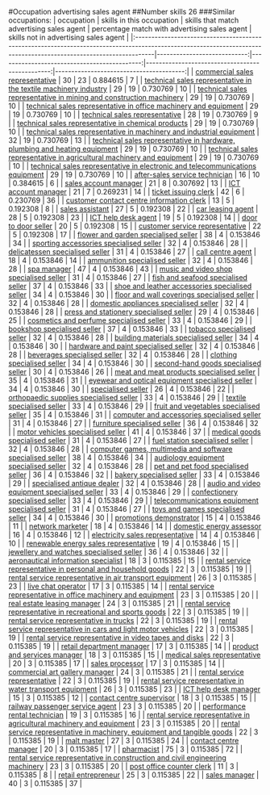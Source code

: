 #Occupation advertising sales agent
##Number skills 26
###Similar occupations:
| occupation                                                                                                                                                        |   skills in this occupation |   skills that match advertising sales agent |   percentage match with advertising sales agent |   skills not in advertising sales agent |
|:------------------------------------------------------------------------------------------------------------------------------------------------------------------|----------------------------:|--------------------------------------------:|------------------------------------------------:|----------------------------------------:|
| [commercial sales representative](commercial_sales_representative.md)                                                                                             |                          30 |                                          23 |                                        0.884615 |                                       7 |
| [technical sales representative in the textile machinery industry](technical_sales_representative_in_the_textile_machinery_industry.md)                           |                          29 |                                          19 |                                        0.730769 |                                      10 |
| [technical sales representative in mining and construction machinery](technical_sales_representative_in_mining_and_construction_machinery.md)                     |                          29 |                                          19 |                                        0.730769 |                                      10 |
| [technical sales representative in office machinery and equipment](technical_sales_representative_in_office_machinery_and_equipment.md)                           |                          29 |                                          19 |                                        0.730769 |                                      10 |
| [technical sales representative](technical_sales_representative.md)                                                                                               |                          28 |                                          19 |                                        0.730769 |                                       9 |
| [technical sales representative in chemical products](technical_sales_representative_in_chemical_products.md)                                                     |                          29 |                                          19 |                                        0.730769 |                                      10 |
| [technical sales representative in machinery and industrial equipment](technical_sales_representative_in_machinery_and_industrial_equipment.md)                   |                          32 |                                          19 |                                        0.730769 |                                      13 |
| [technical sales representative in hardware, plumbing and heating equipment](technical_sales_representative_in_hardware,_plumbing_and_heating_equipment.md)       |                          29 |                                          19 |                                        0.730769 |                                      10 |
| [technical sales representative in agricultural machinery and equipment](technical_sales_representative_in_agricultural_machinery_and_equipment.md)               |                          29 |                                          19 |                                        0.730769 |                                      10 |
| [technical sales representative in electronic and telecommunications equipment](technical_sales_representative_in_electronic_and_telecommunications_equipment.md) |                          29 |                                          19 |                                        0.730769 |                                      10 |
| [after-sales service technician](after-sales_service_technician.md)                                                                                               |                          16 |                                          10 |                                        0.384615 |                                       6 |
| [sales account manager](sales_account_manager.md)                                                                                                                 |                          21 |                                           8 |                                        0.307692 |                                      13 |
| [ICT account manager](ICT_account_manager.md)                                                                                                                     |                          21 |                                           7 |                                        0.269231 |                                      14 |
| [ticket issuing clerk](ticket_issuing_clerk.md)                                                                                                                   |                          42 |                                           6 |                                        0.230769 |                                      36 |
| [customer contact centre information clerk](customer_contact_centre_information_clerk.md)                                                                         |                          13 |                                           5 |                                        0.192308 |                                       8 |
| [sales assistant](sales_assistant.md)                                                                                                                             |                          27 |                                           5 |                                        0.192308 |                                      22 |
| [car leasing agent](car_leasing_agent.md)                                                                                                                         |                          28 |                                           5 |                                        0.192308 |                                      23 |
| [ICT help desk agent](ICT_help_desk_agent.md)                                                                                                                     |                          19 |                                           5 |                                        0.192308 |                                      14 |
| [door to door seller](door_to_door_seller.md)                                                                                                                     |                          20 |                                           5 |                                        0.192308 |                                      15 |
| [customer service representative](customer_service_representative.md)                                                                                             |                          22 |                                           5 |                                        0.192308 |                                      17 |
| [flower and garden specialised seller](flower_and_garden_specialised_seller.md)                                                                                   |                          38 |                                           4 |                                        0.153846 |                                      34 |
| [sporting accessories specialised seller](sporting_accessories_specialised_seller.md)                                                                             |                          32 |                                           4 |                                        0.153846 |                                      28 |
| [delicatessen specialised seller](delicatessen_specialised_seller.md)                                                                                             |                          31 |                                           4 |                                        0.153846 |                                      27 |
| [call centre agent](call_centre_agent.md)                                                                                                                         |                          18 |                                           4 |                                        0.153846 |                                      14 |
| [ammunition specialised seller](ammunition_specialised_seller.md)                                                                                                 |                          32 |                                           4 |                                        0.153846 |                                      28 |
| [spa manager](spa_manager.md)                                                                                                                                     |                          47 |                                           4 |                                        0.153846 |                                      43 |
| [music and video shop specialised seller](music_and_video_shop_specialised_seller.md)                                                                             |                          31 |                                           4 |                                        0.153846 |                                      27 |
| [fish and seafood specialised seller](fish_and_seafood_specialised_seller.md)                                                                                     |                          37 |                                           4 |                                        0.153846 |                                      33 |
| [shoe and leather accessories specialised seller](shoe_and_leather_accessories_specialised_seller.md)                                                             |                          34 |                                           4 |                                        0.153846 |                                      30 |
| [floor and wall coverings specialised seller](floor_and_wall_coverings_specialised_seller.md)                                                                     |                          32 |                                           4 |                                        0.153846 |                                      28 |
| [domestic appliances specialised seller](domestic_appliances_specialised_seller.md)                                                                               |                          32 |                                           4 |                                        0.153846 |                                      28 |
| [press and stationery specialised seller](press_and_stationery_specialised_seller.md)                                                                             |                          29 |                                           4 |                                        0.153846 |                                      25 |
| [cosmetics and perfume specialised seller](cosmetics_and_perfume_specialised_seller.md)                                                                           |                          33 |                                           4 |                                        0.153846 |                                      29 |
| [bookshop specialised seller](bookshop_specialised_seller.md)                                                                                                     |                          37 |                                           4 |                                        0.153846 |                                      33 |
| [tobacco specialised seller](tobacco_specialised_seller.md)                                                                                                       |                          32 |                                           4 |                                        0.153846 |                                      28 |
| [building materials specialised seller](building_materials_specialised_seller.md)                                                                                 |                          34 |                                           4 |                                        0.153846 |                                      30 |
| [hardware and paint specialised seller](hardware_and_paint_specialised_seller.md)                                                                                 |                          32 |                                           4 |                                        0.153846 |                                      28 |
| [beverages specialised seller](beverages_specialised_seller.md)                                                                                                   |                          32 |                                           4 |                                        0.153846 |                                      28 |
| [clothing specialised seller](clothing_specialised_seller.md)                                                                                                     |                          34 |                                           4 |                                        0.153846 |                                      30 |
| [second-hand goods specialised seller](second-hand_goods_specialised_seller.md)                                                                                   |                          30 |                                           4 |                                        0.153846 |                                      26 |
| [meat and meat products specialised seller](meat_and_meat_products_specialised_seller.md)                                                                         |                          35 |                                           4 |                                        0.153846 |                                      31 |
| [eyewear and optical equipment specialised seller](eyewear_and_optical_equipment_specialised_seller.md)                                                           |                          34 |                                           4 |                                        0.153846 |                                      30 |
| [specialised seller](specialised_seller.md)                                                                                                                       |                          26 |                                           4 |                                        0.153846 |                                      22 |
| [orthopaedic supplies specialised seller](orthopaedic_supplies_specialised_seller.md)                                                                             |                          33 |                                           4 |                                        0.153846 |                                      29 |
| [textile specialised seller](textile_specialised_seller.md)                                                                                                       |                          33 |                                           4 |                                        0.153846 |                                      29 |
| [fruit and vegetables specialised seller](fruit_and_vegetables_specialised_seller.md)                                                                             |                          35 |                                           4 |                                        0.153846 |                                      31 |
| [computer and accessories specialised seller](computer_and_accessories_specialised_seller.md)                                                                     |                          31 |                                           4 |                                        0.153846 |                                      27 |
| [furniture specialised seller](furniture_specialised_seller.md)                                                                                                   |                          36 |                                           4 |                                        0.153846 |                                      32 |
| [motor vehicles specialised seller](motor_vehicles_specialised_seller.md)                                                                                         |                          41 |                                           4 |                                        0.153846 |                                      37 |
| [medical goods specialised seller](medical_goods_specialised_seller.md)                                                                                           |                          31 |                                           4 |                                        0.153846 |                                      27 |
| [fuel station specialised seller](fuel_station_specialised_seller.md)                                                                                             |                          32 |                                           4 |                                        0.153846 |                                      28 |
| [computer games, multimedia and software specialised seller](computer_games,_multimedia_and_software_specialised_seller.md)                                       |                          38 |                                           4 |                                        0.153846 |                                      34 |
| [audiology equipment specialised seller](audiology_equipment_specialised_seller.md)                                                                               |                          32 |                                           4 |                                        0.153846 |                                      28 |
| [pet and pet food specialised seller](pet_and_pet_food_specialised_seller.md)                                                                                     |                          36 |                                           4 |                                        0.153846 |                                      32 |
| [bakery specialised seller](bakery_specialised_seller.md)                                                                                                         |                          33 |                                           4 |                                        0.153846 |                                      29 |
| [specialised antique dealer](specialised_antique_dealer.md)                                                                                                       |                          32 |                                           4 |                                        0.153846 |                                      28 |
| [audio and video equipment specialised seller](audio_and_video_equipment_specialised_seller.md)                                                                   |                          33 |                                           4 |                                        0.153846 |                                      29 |
| [confectionery specialised seller](confectionery_specialised_seller.md)                                                                                           |                          33 |                                           4 |                                        0.153846 |                                      29 |
| [telecommunications equipment specialised seller](telecommunications_equipment_specialised_seller.md)                                                             |                          31 |                                           4 |                                        0.153846 |                                      27 |
| [toys and games specialised seller](toys_and_games_specialised_seller.md)                                                                                         |                          34 |                                           4 |                                        0.153846 |                                      30 |
| [promotions demonstrator](promotions_demonstrator.md)                                                                                                             |                          15 |                                           4 |                                        0.153846 |                                      11 |
| [network marketer](network_marketer.md)                                                                                                                           |                          18 |                                           4 |                                        0.153846 |                                      14 |
| [domestic energy assessor](domestic_energy_assessor.md)                                                                                                           |                          16 |                                           4 |                                        0.153846 |                                      12 |
| [electricity sales representative](electricity_sales_representative.md)                                                                                           |                          14 |                                           4 |                                        0.153846 |                                      10 |
| [renewable energy sales representative](renewable_energy_sales_representative.md)                                                                                 |                          19 |                                           4 |                                        0.153846 |                                      15 |
| [jewellery and watches specialised seller](jewellery_and_watches_specialised_seller.md)                                                                           |                          36 |                                           4 |                                        0.153846 |                                      32 |
| [aeronautical information specialist](aeronautical_information_specialist.md)                                                                                     |                          18 |                                           3 |                                        0.115385 |                                      15 |
| [rental service representative in personal and household goods](rental_service_representative_in_personal_and_household_goods.md)                                 |                          22 |                                           3 |                                        0.115385 |                                      19 |
| [rental service representative in air transport equipment](rental_service_representative_in_air_transport_equipment.md)                                           |                          26 |                                           3 |                                        0.115385 |                                      23 |
| [live chat operator](live_chat_operator.md)                                                                                                                       |                          17 |                                           3 |                                        0.115385 |                                      14 |
| [rental service representative in office machinery and equipment](rental_service_representative_in_office_machinery_and_equipment.md)                             |                          23 |                                           3 |                                        0.115385 |                                      20 |
| [real estate leasing manager](real_estate_leasing_manager.md)                                                                                                     |                          24 |                                           3 |                                        0.115385 |                                      21 |
| [rental service representative in recreational and sports goods](rental_service_representative_in_recreational_and_sports_goods.md)                               |                          22 |                                           3 |                                        0.115385 |                                      19 |
| [rental service representative in trucks](rental_service_representative_in_trucks.md)                                                                             |                          22 |                                           3 |                                        0.115385 |                                      19 |
| [rental service representative in cars and light motor vehicles](rental_service_representative_in_cars_and_light_motor_vehicles.md)                               |                          22 |                                           3 |                                        0.115385 |                                      19 |
| [rental service representative in video tapes and disks](rental_service_representative_in_video_tapes_and_disks.md)                                               |                          22 |                                           3 |                                        0.115385 |                                      19 |
| [retail department manager](retail_department_manager.md)                                                                                                         |                          17 |                                           3 |                                        0.115385 |                                      14 |
| [product and services manager](product_and_services_manager.md)                                                                                                   |                          18 |                                           3 |                                        0.115385 |                                      15 |
| [medical sales representative](medical_sales_representative.md)                                                                                                   |                          20 |                                           3 |                                        0.115385 |                                      17 |
| [sales processor](sales_processor.md)                                                                                                                             |                          17 |                                           3 |                                        0.115385 |                                      14 |
| [commercial art gallery manager](commercial_art_gallery_manager.md)                                                                                               |                          24 |                                           3 |                                        0.115385 |                                      21 |
| [rental service representative](rental_service_representative.md)                                                                                                 |                          22 |                                           3 |                                        0.115385 |                                      19 |
| [rental service representative in water transport equipment](rental_service_representative_in_water_transport_equipment.md)                                       |                          26 |                                           3 |                                        0.115385 |                                      23 |
| [ICT help desk manager](ICT_help_desk_manager.md)                                                                                                                 |                          15 |                                           3 |                                        0.115385 |                                      12 |
| [contact centre supervisor](contact_centre_supervisor.md)                                                                                                         |                          18 |                                           3 |                                        0.115385 |                                      15 |
| [railway passenger service agent](railway_passenger_service_agent.md)                                                                                             |                          23 |                                           3 |                                        0.115385 |                                      20 |
| [performance rental technician](performance_rental_technician.md)                                                                                                 |                          19 |                                           3 |                                        0.115385 |                                      16 |
| [rental service representative in agricultural machinery and equipment](rental_service_representative_in_agricultural_machinery_and_equipment.md)                 |                          23 |                                           3 |                                        0.115385 |                                      20 |
| [rental service representative in machinery, equipment and tangible goods](rental_service_representative_in_machinery,_equipment_and_tangible_goods.md)           |                          22 |                                           3 |                                        0.115385 |                                      19 |
| [malt master](malt_master.md)                                                                                                                                     |                          27 |                                           3 |                                        0.115385 |                                      24 |
| [contact centre manager](contact_centre_manager.md)                                                                                                               |                          20 |                                           3 |                                        0.115385 |                                      17 |
| [pharmacist](pharmacist.md)                                                                                                                                       |                          75 |                                           3 |                                        0.115385 |                                      72 |
| [rental service representative in construction and civil engineering machinery](rental_service_representative_in_construction_and_civil_engineering_machinery.md) |                          23 |                                           3 |                                        0.115385 |                                      20 |
| [post office counter clerk](post_office_counter_clerk.md)                                                                                                         |                          11 |                                           3 |                                        0.115385 |                                       8 |
| [retail entrepreneur](retail_entrepreneur.md)                                                                                                                     |                          25 |                                           3 |                                        0.115385 |                                      22 |
| [sales manager](sales_manager.md)                                                                                                                                 |                          40 |                                           3 |                                        0.115385 |                                      37 |
